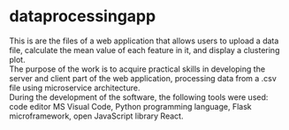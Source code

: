 # dataprocessingapp
This is are the files of a web application that allows users to upload a data file, calculate the mean value of each feature in it, and display a clustering plot.
<br/>The purpose of the work is to acquire practical skills in developing the server and client part of the web application, processing data from a .csv file using microservice architecture.
<br/>During the development of the software, the following tools were used: code editor MS Visual Code, Python programming language, Flask microframework, open JavaScript library React.

